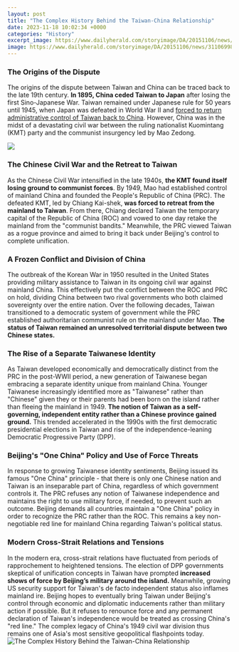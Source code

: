 ```yaml
---
layout: post
title: "The Complex History Behind the Taiwan-China Relationship"
date: 2023-11-18 10:02:34 +0000
categories: "History"
excerpt_image: https://www.dailyherald.com/storyimage/DA/20151106/news/311069984/EP/1/3/EP-311069984.jpg&amp;updated=201511060008&amp;imageversion=Facebook&amp;exactH=630&amp;exactW=1200&amp;exactfit=crop&amp;noborder
image: https://www.dailyherald.com/storyimage/DA/20151106/news/311069984/EP/1/3/EP-311069984.jpg&amp;updated=201511060008&amp;imageversion=Facebook&amp;exactH=630&amp;exactW=1200&amp;exactfit=crop&amp;noborder
---
```


### The Origins of the Dispute
The origins of the dispute between Taiwan and China can be traced back to the late 19th century. **In 1895, China ceded Taiwan to Japan** after losing the first Sino-Japanese War. Taiwan remained under Japanese rule for 50 years until 1945, when Japan was defeated in World War II and [forced to return administrative control of Taiwan back to China](https://thetopnews.github.io/understand-and-strengthen-your-auxiliary-function-for-personal-growth/). However, China was in the midst of a devastating civil war between the ruling nationalist Kuomintang (KMT) party and the communist insurgency led by Mao Zedong. 

![](https://pbs.twimg.com/media/CS88kX7VAAAqI3o.jpg)
### The Chinese Civil War and the Retreat to Taiwan
As the Chinese Civil War intensified in the late 1940s, **the KMT found itself losing ground to communist forces**. By 1949, Mao had established control of mainland China and founded the People's Republic of China (PRC). The defeated KMT, led by Chiang Kai-shek, **was forced to retreat from the mainland to Taiwan**. From there, Chiang declared Taiwan the temporary capital of the Republic of China (ROC) and vowed to one day retake the mainland from the "communist bandits." Meanwhile, the PRC viewed Taiwan as a rogue province and aimed to bring it back under Beijing's control to complete unification.
### A Frozen Conflict and Division of China
The outbreak of the Korean War in 1950 resulted in the United States providing military assistance to Taiwan in its ongoing civil war against mainland China. This effectively put the conflict between the ROC and PRC on hold, dividing China between two rival governments who both claimed sovereignty over the entire nation. Over the following decades, Taiwan transitioned to a democratic system of government while the PRC established authoritarian communist rule on the mainland under Mao. **The status of Taiwan remained an unresolved territorial dispute between two Chinese states.**
### The Rise of a Separate Taiwanese Identity 
As Taiwan developed economically and democratically distinct from the PRC in the post-WWII period, a new generation of Taiwanese began embracing a separate identity unique from mainland China. Younger Taiwanese increasingly identified more as "Taiwanese" rather than "Chinese" given they or their parents had been born on the island rather than fleeing the mainland in 1949. **The notion of Taiwan as a self-governing, independent entity rather than a Chinese province gained ground.** This trended accelerated in the 1990s with the first democratic presidential elections in Taiwan and rise of the independence-leaning Democratic Progressive Party (DPP).
### Beijing's "One China" Policy and Use of Force Threats  
In response to growing Taiwanese identity sentiments, Beijing issued its famous "One China" principle - that there is only one Chinese nation and Taiwan is an inseparable part of China, regardless of which government controls it. The PRC refuses any notion of Taiwanese independence and maintains the right to use military force, if needed, to prevent such an outcome. Beijing demands all countries maintain a "One China" policy in order to recognize the PRC rather than the ROC. This remains a key non-negotiable red line for mainland China regarding Taiwan's political status.
### Modern Cross-Strait Relations and Tensions 
In the modern era, cross-strait relations have fluctuated from periods of rapprochement to heightened tensions. The election of DPP governments skeptical of unification concepts in Taiwan have prompted **increased shows of force by Beijing’s military around the island.** Meanwhile, growing US security support for Taiwan's de facto independent status also inflames mainland ire. Beijing hopes to eventually bring Taiwan under Beijing's control through economic and diplomatic inducements rather than military action if possible. But it refuses to renounce force and any permanent declaration of Taiwan's independence would be treated as crossing China's "red line." The complex legacy of China's 1949 civil war division thus remains one of Asia's most sensitive geopolitical flashpoints today.
![The Complex History Behind the Taiwan-China Relationship](https://www.dailyherald.com/storyimage/DA/20151106/news/311069984/EP/1/3/EP-311069984.jpg&amp;updated=201511060008&amp;imageversion=Facebook&amp;exactH=630&amp;exactW=1200&amp;exactfit=crop&amp;noborder)